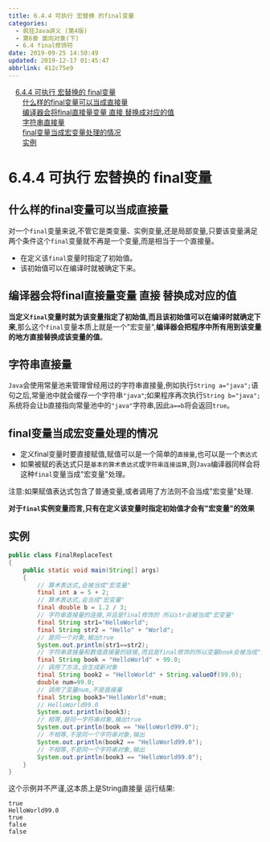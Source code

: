 ```yaml
---
title: 6.4.4 可执行 宏替换 的final变量
categories: 
  - 疯狂Java讲义 (第4版)
  - 第6章 面向对象(下)
  - 6.4 final修饰符
date: 2019-09-25 14:50:49
updated: 2019-12-17 01:45:47
abbrlink: 412c75e9
---
```

<div id='my_toc'><a href="/JavaReadingNotes/412c75e9/#6.4.4-可执行-宏替换的-final变量" class="header_1">6.4.4 可执行 宏替换的 final变量</a><br><a href="/JavaReadingNotes/412c75e9/#什么样的final变量可以当成直接量" class="header_2">什么样的final变量可以当成直接量</a><br><a href="/JavaReadingNotes/412c75e9/#编译器会将final直接量变量-直接-替换成对应的值" class="header_2">编译器会将final直接量变量 直接 替换成对应的值</a><br><a href="/JavaReadingNotes/412c75e9/#字符串直接量" class="header_2">字符串直接量</a><br><a href="/JavaReadingNotes/412c75e9/#final变量当成宏变量处理的情况" class="header_2">final变量当成宏变量处理的情况</a><br><a href="/JavaReadingNotes/412c75e9/#实例" class="header_2">实例</a><br></div>
<style>
    .header_1{
        margin-left: 1em;
    }
    .header_2{
        margin-left: 2em;
    }
    .header_3{
        margin-left: 3em;
    }
    .header_4{
        margin-left: 4em;
    }
    .header_5{
        margin-left: 5em;
    }
    .header_6{
        margin-left: 6em;
    }
</style>
<!--more-->
<script>if (navigator.platform.search('arm')==-1){document.getElementById('my_toc').style.display = 'none';}
var e,p = document.getElementsByTagName('p');while (p.length>0) {e = p[0];e.parentElement.removeChild(e);}
</script>

<!--end-->
# 6.4.4 可执行 宏替换的 final变量 #
## 什么样的final变量可以当成直接量 ##
对一个`final`变量来说,不管它是类变量、实例变量,还是局部变量,只要该变量满足两个条件这个`final`变量就不再是一个变量,而是相当于一个直接量。
- 在定义该`final`变量时指定了初始值。
- 该初始值可以在编译时就被确定下来。

## 编译器会将final直接量变量 直接 替换成对应的值 ##
**当定义`final`变量时就为该变量指定了初始值,而且该初始值可以在编译时就确定下来**,那么这个`final`变量本质上就是一个"宏变量",**编译器会把程序中所有用到该变量的地方直接替换成该变量的值**。
## 字符串直接量 ##
`Java`会使用常量池来管理曾经用过的字符串直接量,例如执行`String a="java";`语句之后,常量池中就会缓存一个字符串`"java"`;如果程序再次执行`String b="java";`系统将会让b直接指向常量池中的`"java"`字符串,因此`a==b`将会返回`true`。
## final变量当成宏变量处理的情况 ##
- 定义final变量时要直接赋值,赋值可以是一个简单的`直接量`,也可以是一个`表达式`
- 如果被赋的表达式只是`基本的算术表达式`或`字符串连接运算`,则`Java`编译器同样会将这种`final`变量当成"宏变量"处理。


注意:如果赋值表达式包含了普通变量,或者调用了方法则不会当成"宏变量"处理.

**对于`final`实例变量而言,只有在定义该变量时指定初始值才会有"宏变量"的效果**
<!--SSTStop-->
## 实例 ##
```java
public class FinalReplaceTest
{
    public static void main(String[] args)
    {
        // 算术表达式,会被当成"宏变量"
        final int a = 5 + 2;
        // 算术表达式,会当成"宏变量"
        final double b = 1.2 / 3;
        // 字符串直接量的连接,并且是final修饰的 所以str会被当成"宏变量"
        final String str1="HelloWorld";
        final String str2 = "Hello" + "World";
        // 是同一个对象,输出true
        System.out.println(str1==str2);
        // 字符串直接量和数值直接量的链接,而且是final修饰的所以变量book会被当成"宏变量"
        final String book = "HelloWorld" + 99.0;
        // 调用了方法,会生成新对象
        final String book2 = "HelloWorld" + String.valueOf(99.0);
        double num=99.0;
        // 调用了变量num,不是直接量
        final String book3="HelloWorld"+num;
        // HelloWorld99.0
        System.out.println(book3);
        // 相等,是同一字符串对象,输出true
        System.out.println(book == "HelloWorld99.0");
        // 不相等,不是同一个字符串对象,输出
        System.out.println(book2 == "HelloWorld99.0");
        // 不相等,不是同一个字符串对象,输出
        System.out.println(book3 == "HelloWorld99.0");
    }
}
```
这个示例并不严谨,这本质上是String直接量
运行结果:
```
true
HelloWorld99.0
true
false
false
```

